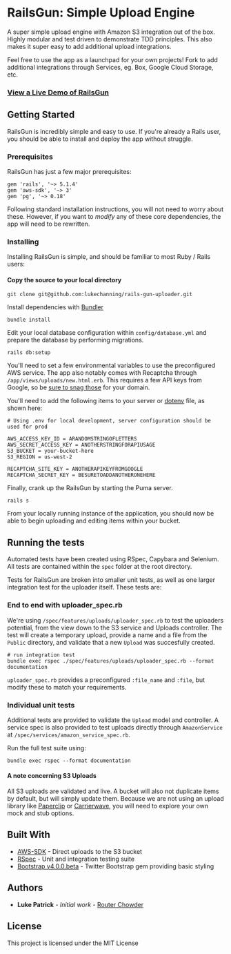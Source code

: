 # RailsGun: Simple Upload Engine

A super simple upload engine with Amazon S3 integration out of the box. Highly modular and test driven to demonstrate TDD principles. This also makes it super easy to add additional upload integrations. 

Feel free to use the app as a launchpad for your own projects! Fork to add additional integrations through Services, eg. Box, Google Cloud Storage, etc.

### [View a Live Demo of RailsGun](https://railsgun.herokuapp.com)

## Getting Started

RailsGun is incredibly simple and easy to use. If you're already a Rails user, you should be able to install and deploy the app without struggle.

### Prerequisites

RailsGun has just a few major prerequisites:

```
gem 'rails', '~> 5.1.4'
gem 'aws-sdk', '~> 3'
gem 'pg', '~> 0.18'
```
Following standard installation instructions, you will not need to worry about these. However, if you want to _modify_ any of these core dependencies, the app will need to be rewritten.

### Installing

Installing RailsGun is simple, and should be familiar to most Ruby / Rails users:

#### Copy the source to your local directory

```
git clone git@github.com:lukechanning/rails-gun-uploader.git
```

Install dependencies with [Bundler](https://github.com/bundler/bundler)

```
bundle install
```
Edit your local database configuration within `config/database.yml` and prepare the database by performing migrations.

```
rails db:setup
```

You'll need to set a few environmental variables to use the preconfigured AWS service. The app also notably comes with Recaptcha through `/app/views/uploads/new.html.erb`. This requires a few API keys from Google, so be [sure to snag those](https://www.google.com/recaptcha) for your domain.

You'll need to add the following items to your server or [dotenv](https://github.com/bkeepers/dotenv) file, as shown here: 

```
# Using .env for local development, server configuration should be used for prod

AWS_ACCESS_KEY_ID = ARANDOMSTRINGOFLETTERS
AWS_SECRET_ACCESS_KEY = ANOTHERSTRINGFORAPIUSAGE
S3_BUCKET = your-bucket-here
S3_REGION = us-west-2

RECAPTCHA_SITE_KEY = ANOTHERAPIKEYFROMGOOGLE
RECAPTCHA_SECRET_KEY = BESURETOADDANOTHERONEHERE
```

Finally, crank up the RailsGun by starting the Puma server. 

```
rails s
```

From your locally running instance of the application, you should now be able to begin uploading and editing items within your bucket. 

## Running the tests

Automated tests have been created using RSpec, Capybara and Selenium. All tests are contained within the `spec` folder at the root directory. 

Tests for RailsGun are broken into smaller unit tests, as well as one larger integration test for the uploader itself. These tests are:

### End to end with uploader_spec.rb

We're using `/spec/features/uploads/uploader_spec.rb` to test the uploaders potential, from the view down to the S3 service and Uploads controller. The test will create a temporary upload, provide a name and a file from the `Public` directory, and validate that a new `Upload` was succesfully created. 

```
# run integration test
bundle exec rspec ./spec/features/uploads/uploader_spec.rb --format documentation
```
`uploader_spec.rb` provides a preconfigured `:file_name` and `:file`, but modify these to match your requirements.

### Individual unit tests

Additional tests are provided to validate the `Upload` model and controller. A service spec is also provided to test uploads directly through `AmazonService` at `/spec/services/amazon_service_spec.rb`. 

Run the full test suite using:

```
bundle exec rspec --format documentation
```

#### A note concerning S3 Uploads

All S3 uploads are validated and live. A bucket will also not duplicate items by default, but will simply update them. Because we are not using an upload library like [Paperclip](https://github.com/thoughtbot/paperclip) or [Carrierwave](https://github.com/carrierwaveuploader/carrierwave), you will need to explore your own mock and stub options. 

## Built With

* [AWS-SDK](https://github.com/aws/aws-sdk-ruby) - Direct uploads to the S3 bucket
* [RSpec](https://github.com/rspec/rspec) - Unit and integration testing suite
* [Bootstrap v4.0.0.beta](https://github.com/twbs/bootstrap-rubygem) - Twitter Bootstrap gem providing basic styling 

## Authors

* **Luke Patrick** - *Initial work* - [Router Chowder](https://routerchowder.com)

## License

This project is licensed under the MIT License